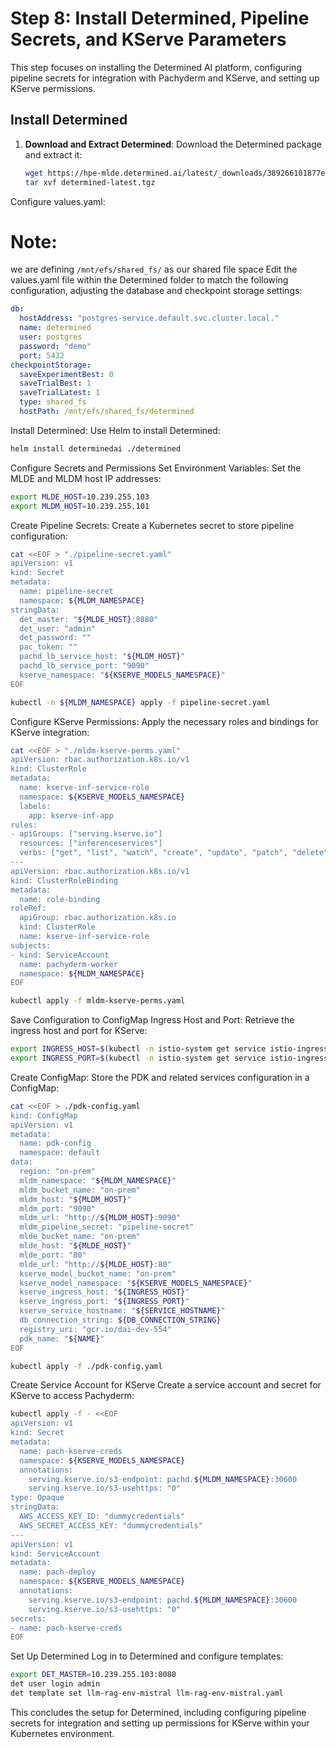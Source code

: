 # Step 8: Install Determined, Pipeline Secrets, and KServe Parameters

This step focuses on installing the Determined AI platform, configuring pipeline secrets for integration with Pachyderm and KServe, and setting up KServe permissions.

## Install Determined

1. **Download and Extract Determined**:
   Download the Determined package and extract it:

   ```bash
   wget https://hpe-mlde.determined.ai/latest/_downloads/389266101877e29ab82805a88a6fc4a6/determined-latest.tgz
   tar xvf determined-latest.tgz
   ```
  Configure values.yaml:
  
# Note: 
we are defining `/mnt/efs/shared_fs/` as our shared file space
Edit the values.yaml file within the Determined folder to match the following configuration, adjusting the database and checkpoint storage settings:
```yaml
db:
  hostAddress: "postgres-service.default.svc.cluster.local."
  name: determined
  user: postgres
  password: "demo"
  port: 5432
checkpointStorage:
  saveExperimentBest: 0
  saveTrialBest: 1
  saveTrialLatest: 1
  type: shared_fs
  hostPath: /mnt/efs/shared_fs/determined
```

Install Determined:
Use Helm to install Determined:

```bash
helm install determinedai ./determined
```
Configure Secrets and Permissions
Set Environment Variables:
Set the MLDE and MLDM host IP addresses:
```bash
export MLDE_HOST=10.239.255.103
export MLDM_HOST=10.239.255.101
```

Create Pipeline Secrets:
Create a Kubernetes secret to store pipeline configuration:
```bash
cat <<EOF > "./pipeline-secret.yaml"
apiVersion: v1
kind: Secret
metadata:
  name: pipeline-secret
  namespace: ${MLDM_NAMESPACE}
stringData:
  det_master: "${MLDE_HOST}:8080"
  det_user: "admin"
  det_password: ""
  pac_token: ""
  pachd_lb_service_host: "${MLDM_HOST}"
  pachd_lb_service_port: "9090"
  kserve_namespace: "${KSERVE_MODELS_NAMESPACE}"
EOF

kubectl -n ${MLDM_NAMESPACE} apply -f pipeline-secret.yaml
```

Configure KServe Permissions:
Apply the necessary roles and bindings for KServe integration:
```bash
cat <<EOF > "./mldm-kserve-perms.yaml"
apiVersion: rbac.authorization.k8s.io/v1
kind: ClusterRole
metadata:
  name: kserve-inf-service-role
  namespace: ${KSERVE_MODELS_NAMESPACE}
  labels:
    app: kserve-inf-app
rules:
- apiGroups: ["serving.kserve.io"]
  resources: ["inferenceservices"]
  verbs: ["get", "list", "watch", "create", "update", "patch", "delete"]
---
apiVersion: rbac.authorization.k8s.io/v1
kind: ClusterRoleBinding
metadata:
  name: role-binding
roleRef:
  apiGroup: rbac.authorization.k8s.io
  kind: ClusterRole
  name: kserve-inf-service-role
subjects:
- kind: ServiceAccount
  name: pachyderm-worker
  namespace: ${MLDM_NAMESPACE}
EOF

kubectl apply -f mldm-kserve-perms.yaml
```

Save Configuration to ConfigMap
Ingress Host and Port:
Retrieve the ingress host and port for KServe:
```bash
export INGRESS_HOST=$(kubectl -n istio-system get service istio-ingressgateway -o jsonpath='{.status.loadBalancer.ingress[0].ip}'); echo $INGRESS_HOST
export INGRESS_PORT=$(kubectl -n istio-system get service istio-ingressgateway -o jsonpath='{.spec.ports[?(@.name=="http2")].port}'); echo $INGRESS_PORT
```

Create ConfigMap:
Store the PDK and related services configuration in a ConfigMap:
```bash
cat <<EOF > ./pdk-config.yaml
kind: ConfigMap
apiVersion: v1
metadata:
  name: pdk-config
  namespace: default
data:
  region: "on-prem"
  mldm_namespace: "${MLDM_NAMESPACE}"
  mldm_bucket_name: "on-prem"
  mldm_host: "${MLDM_HOST}"
  mldm_port: "9090"
  mldm_url: "http://${MLDM_HOST}:9090"
  mldm_pipeline_secret: "pipeline-secret"
  mlde_bucket_name: "on-prem"
  mlde_host: "${MLDE_HOST}"
  mlde_port: "80"
  mlde_url: "http://${MLDE_HOST}:80"
  kserve_model_bucket_name: "on-prem"
  kserve_model_namespace: "${KSERVE_MODELS_NAMESPACE}"
  kserve_ingress_host: "${INGRESS_HOST}"
  kserve_ingress_port: "${INGRESS_PORT}"
  kserve_service_hostname: "${SERVICE_HOSTNAME}"
  db_connection_string: ${DB_CONNECTION_STRING}
  registry_uri: "gcr.io/dai-dev-554"
  pdk_name: "${NAME}"
EOF

kubectl apply -f ./pdk-config.yaml
```

Create Service Account for KServe
Create a service account and secret for KServe to access Pachyderm:
```bash
kubectl apply -f - <<EOF
apiVersion: v1
kind: Secret
metadata:
  name: pach-kserve-creds
  namespace: ${KSERVE_MODELS_NAMESPACE}
  annotations:
    serving.kserve.io/s3-endpoint: pachd.${MLDM_NAMESPACE}:30600
    serving.kserve.io/s3-usehttps: "0"
type: Opaque
stringData:
  AWS_ACCESS_KEY_ID: "dummycredentials"
  AWS_SECRET_ACCESS_KEY: "dummycredentials"
---
apiVersion: v1
kind: ServiceAccount
metadata:
  name: pach-deploy
  namespace: ${KSERVE_MODELS_NAMESPACE}
  annotations:
    serving.kserve.io/s3-endpoint: pachd.${MLDM_NAMESPACE}:30600
    serving.kserve.io/s3-usehttps: "0"
secrets:
- name: pach-kserve-creds
EOF
```

Set Up Determined
Log in to Determined and configure templates:
```bash
export DET_MASTER=10.239.255.103:8080
det user login admin
det template set llm-rag-env-mistral llm-rag-env-mistral.yaml
```
This concludes the setup for Determined, including configuring pipeline secrets for integration and setting up permissions for KServe within your Kubernetes environment.